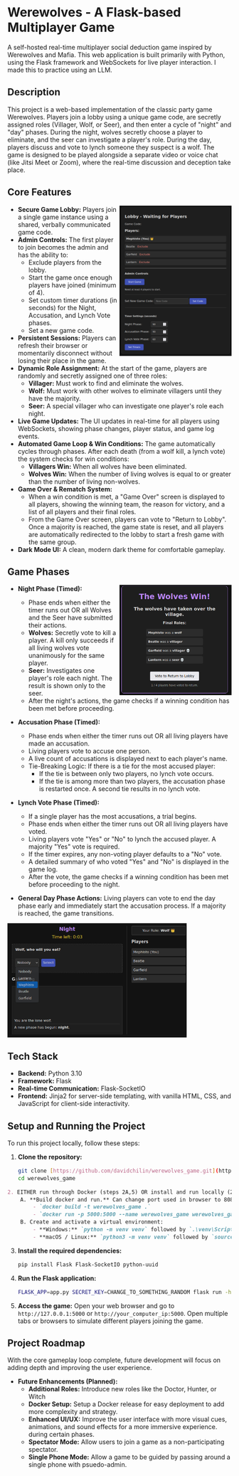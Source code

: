 # **Werewolves - A Flask-based Multiplayer Game**

A self-hosted real-time multiplayer social deduction game inspired by Werewolves
and Mafia. This web application is built primarily with Python, using the Flask
framework and WebSockets for live player interaction. I made this to practice
using an LLM.

## **Description**

This project is a web-based implementation of the classic party game Werewolves.
Players join a lobby using a unique game code, are secretly assigned roles
(Villager, Wolf, or Seer), and then enter a cycle of "night" and "day" phases.
During the night, wolves secretly choose a player to eliminate, and the seer can
investigate a player's role. During the day, players discuss and vote to lynch
someone they suspect is a wolf. The game is designed to be played alongside a
separate video or voice chat (like Jitsi Meet or Zoom), where the real-time
discussion and deception take place.

## **Core Features**

<img src="lobby.png" width="50%" align="right" />

- **Secure Game Lobby:** Players join a single game instance using a shared,
  verbally communicated game code.
- **Admin Controls:** The first player to join becomes the admin and has the
  ability to:
  - Exclude players from the lobby.
  - Start the game once enough players have joined (minimum of 4).
  - Set custom timer durations (in seconds) for the Night, Accusation, and Lynch
    Vote phases.
  - Set a new game code.
- **Persistent Sessions:** Players can refresh their browser or momentarily
  disconnect without losing their place in the game.
- **Dynamic Role Assignment:** At the start of the game, players are randomly
  and secretly assigned one of three roles:
  - **Villager:** Must work to find and eliminate the wolves.
  - **Wolf:** Must work with other wolves to eliminate villagers until they have
    the majority.
  - **Seer:** A special villager who can investigate one player's role each
    night.
- **Live Game Updates:** The UI updates in real-time for all players using
  WebSockets, showing phase changes, player status, and game log events.
- **Automated Game Loop & Win Conditions:** The game automatically cycles
  through phases. After each death (from a wolf kill, a lynch vote) the system
  checks for win conditions:
  - **Villagers Win:** When all wolves have been eliminated.
  - **Wolves Win:** When the number of living wolves is equal to or greater than
    the number of living non-wolves.
- **Game Over & Rematch System:**
  - When a win condition is met, a "Game Over" screen is displayed to all
    players, showing the winning team, the reason for victory, and a list of all
    players and their final roles.
  - From the Game Over screen, players can vote to "Return to Lobby". Once a
    majority is reached, the game state is reset, and all players are
    automatically redirected to the lobby to start a fresh game with the same
    group.
- **Dark Mode UI:** A clean, modern dark theme for comfortable gameplay.

## **Game Phases**

<img src="game_over.png" width="50%" align="right"/>

- **Night Phase (Timed):**

  - Phase ends when either the timer runs out OR all Wolves and the Seer have
    submitted their actions.
  - **Wolves:** Secretly vote to kill a player. A kill only succeeds if all
    living wolves vote unanimously for the same player.
  - **Seer:** Investigates one player's role each night. The result is shown
    only to the seer.
  - After the night's actions, the game checks if a winning condition has been
    met before proceeding.

- **Accusation Phase (Timed):**

  - Phase ends when either the timer runs out OR all living players have made an
    accusation.
  - Living players vote to accuse one person.
  - A live count of accusations is displayed next to each player's name.
  - Tie-Breaking Logic: If there is a tie for the most accused player:
    - If the tie is between only two players, no lynch vote occurs.
    - If the tie is among more than two players, the accusation phase is
      restarted once. A second tie results in no lynch vote.

- **Lynch Vote Phase (Timed):**

  - If a single player has the most accusations, a trial begins.
  - Phase ends when either the timer runs out OR all living players have voted.
  - Living players vote "Yes" or "No" to lynch the accused player. A majority
    "Yes" vote is required.
  - If the timer expires, any non-voting player defaults to a "No" vote.
  - A detailed summary of who voted "Yes" and "No" is displayed in the game log.
  - After the vote, the game checks if a winning condition has been met before
    proceeding to the night.

- **General Day Phase Actions:** Living players can vote to end the day phase
  early and immediately start the accusation process. If a majority is reached,
  the game transitions.

<img src="game_screen.png" width="80%" align="center"/>

## **Tech Stack**

- **Backend:** Python 3.10
- **Framework:** Flask
- **Real-time Communication:** Flask-SocketIO
- **Frontend:** Jinja2 for server-side templating, with vanilla HTML, CSS, and
  JavaScript for client-side interactivity.

## **Setup and Running the Project**

To run this project locally, follow these steps:

1.  **Clone the repository:**
    ```bash
    git clone [https://github.com/davidchilin/werewolves_game.git](https://github.com/davidchilin/werewolves_game.git)
    cd werewolves_game
    ```
```markdown
2. EITHER run through Docker (steps 2A,5) OR install and run locally (2B-5).
    A. **Build docker and run.** Can change port used in browser to 8080 for example: -p 8080:5000.
        - `docker build -t werewolves_game .`
        - `docker run -p 5000:5000 --name werewolves_game werewolves_game`. Can also include local .env `-v ./.env:/werewolves_game/.env`
    B. Create and activate a virtual environment:
        - **Windows:** `python -m venv venv` followed by `.\venv\Scripts\activate`
        - **macOS / Linux:** `python3 -m venv venv` followed by `source venv/bin/activate`
```
3.  **Install the required dependencies:**

    ```bash
    pip install Flask Flask-SocketIO python-uuid
    ```

4.  **Run the Flask application:**

    ```bash
    FLASK_APP=app.py SECRET_KEY=CHANGE_TO_SOMETHING_RANDOM flask run -h 0.0.0.0
    ```

5.  **Access the game:** Open your web browser and go to `http://127.0.0.1:5000`
    or `http://your_computer_ip:5000`. Open multiple tabs or browsers to
    simulate different players joining the game.

## **Project Roadmap**

With the core gameplay loop complete, future development will focus on adding
depth and improving the user experience.

- **Future Enhancements (Planned):**
  - **Additional Roles:** Introduce new roles like the Doctor, Hunter, or Witch
  - **Docker Setup:** Setup a Docker release for easy deployment to add more
    complexity and strategy.
  - **Enhanced UI/UX:** Improve the user interface with more visual cues,
    animations, and sound effects for a more immersive experience. during
    certain phases.
  - **Spectator Mode:** Allow users to join a game as a non-participating
    spectator.
  - **Single Phone Mode:** Allow a game to be guided by passing around a single
    phone with psuedo-admin.

